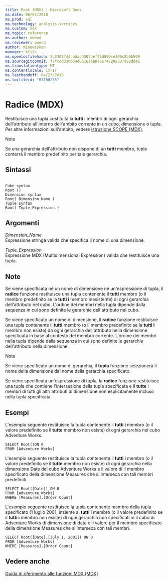 ```yaml
---
title: Root (MDX) | Microsoft Docs
ms.date: 06/04/2018
ms.prod: sql
ms.technology: analysis-services
ms.custom: mdx
ms.topic: reference
ms.author: owend
ms.reviewer: owend
author: minewiskan
manager: kfile
ms.openlocfilehash: 2c2301f44cbdac4505bef95d590ce206c8b6b509
ms.sourcegitcommit: f7fced330b64d6616aeb8766747295807c92dd41
ms.translationtype: MT
ms.contentlocale: it-IT
ms.lasthandoff: 04/23/2019
ms.locfileid: "63150235"
---
```

# <a name="root-mdx"></a>Radice (MDX)


  Restituisce una tupla costituita la **tutti** i membri di ogni gerarchia dell'attributo all'interno dell'ambito corrente in un cubo, dimensione o tupla. Per altre informazioni sull'ambito, vedere [istruzione SCOPE &#40;MDX&#41;](../mdx/mdx-scripting-scope.md).  
  
> [!NOTE]  
>  Se una gerarchia dell'attributo non dispone di un **tutti** membro, tupla conterrà il membro predefinito per tale gerarchia.  
  
## <a name="syntax"></a>Sintassi  
  
```  
  
Cube syntax  
Root ()  
Dimension syntax  
Root( Dimension_Name )  
Tuple syntax  
Root( Tuple_Expression )  
```  
  
## <a name="arguments"></a>Argomenti  
 *Dimension_Name*  
 Espressione stringa valida che specifica il nome di una dimensione.  
  
 *Tuple_Expression*  
 Espressione MDX (Multidimensional Expression) valida che restituisce una tupla.  
  
## <a name="remarks"></a>Note  
 Se viene specificata né un nome di dimensione né un'espressione di tupla, il **radice** funzione restituisce una tupla contenente il **tutti** membro (o il membro predefinito se la **tutti i** membro inesistente) di ogni gerarchia dell'attributo nel cubo. L'ordine dei membri nella tupla dipende dalla sequenza in cui sono definite le gerarchie dell'attributo nel cubo.  
  
 Se viene specificato un nome di dimensione, il **radice** funzione restituisce una tupla contenente il **tutti** membro (o il membro predefinito se la **tutti i** membro non esiste) da ogni gerarchia dell'attributo nella dimensione specificata in base al contesto del membro corrente. L'ordine dei membri nella tupla dipende dalla sequenza in cui sono definite le gerarchie dell'attributo nella dimensione.  
  
> [!NOTE]  
>  Se viene specificato un nome di gerarchia, il **tupla** funzione selezionerà il nome della dimensione dal nome della gerarchia specificato.  
  
 Se viene specificata un'espressione di tupla, la **radice** funzione restituisce una tupla che contiene l'intersezione della tupla specificata e il **tutte** i membri di tutti gli altri attributi di dimensione non esplicitamente incluso nella tupla specificata.  
  
## <a name="examples"></a>Esempi  
 L'esempio seguente restituisce la tupla contenente il **tutti i** membro (o il valore predefinito se il **tutte** membro non esiste) di ogni gerarchia nel cubo Adventure Works.  
  
```  
SELECT Root()ON 0  
FROM [Adventure Works]  
```  
  
 L'esempio seguente restituisce la tupla contenente il **tutti i** membro (o il valore predefinito se il **tutte** membro non esiste) di ogni gerarchia nella dimensione Date del cubo Adventure Works e il valore di il membro specificato della dimensione Measures che si interseca con tali membri predefiniti.  
  
```  
SELECT Root([Date]) ON 0  
FROM [Adventure Works]  
WHERE [Measures].[Order Count]  
```  
  
 L'esempio seguente restituisce la tupla contenente membro della tupla specificato (1 luglio 2001, insieme al **tutti i** membro (o il valore predefinito se il **tutti i** membro non esiste) di ogni gerarchia non specificati in il cubo di Adventure Works di dimensione di data e il valore per il membro specificato della dimensione Measures che si interseca con tali membri.  
  
```  
SELECT Root([Date].[July 1, 2001]) ON 0  
FROM [Adventure Works]  
WHERE [Measures].[Order Count]  
```  
  
## <a name="see-also"></a>Vedere anche  
 [Guida di riferimento alle funzioni MDX &#40;MDX&#41;](../mdx/mdx-function-reference-mdx.md)  
  
  
